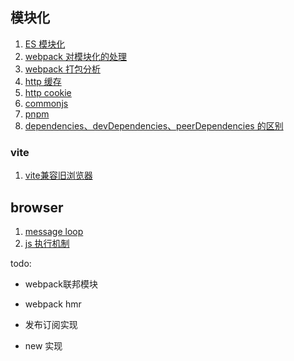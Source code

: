## 模块化

1. [ES 模块化](./%E6%A8%A1%E5%9D%97%E5%8C%96//ES%E6%A8%A1%E5%9D%97.md)
2. [webpack 对模块化的处理](./%E6%A8%A1%E5%9D%97%E5%8C%96/webpack%E5%AF%B9%E6%A8%A1%E5%9D%97%E5%8C%96%E7%9A%84%E5%A4%84%E7%90%86.md)
3. [webpack 打包分析](./webpack-demo/readme.md)
4. [http 缓存](./browser/cache.md)
5. [http cookie](./browser/cookie.md)
6. [commonjs](./%E6%A8%A1%E5%9D%97%E5%8C%96/commonJS.md)
7. [pnpm](./pnpm.md)
8. [dependencies、devDependencies、peerDependencies 的区别](./pnpm.md)


### vite

1. [vite兼容旧浏览器](./vite/readme.md)


## browser

1. [message loop](./browser/messageLoop.md)
2. [js 执行机制](./browser/messageLoop.md)


todo:

- webpack联邦模块
- webpack hmr

- 发布订阅实现
- new 实现